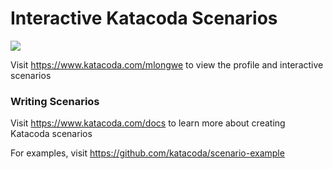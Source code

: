 # Interactive Katacoda Scenarios

[![](http://shields.katacoda.com/katacoda/mlongwe/count.svg)](https://www.katacoda.com/mlongwe "Get your profile on Katacoda.com")

Visit https://www.katacoda.com/mlongwe to view the profile and interactive scenarios

### Writing Scenarios
Visit https://www.katacoda.com/docs to learn more about creating Katacoda scenarios

For examples, visit https://github.com/katacoda/scenario-example
